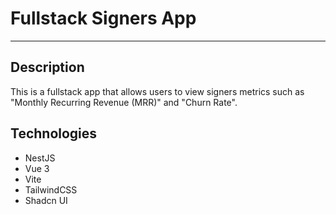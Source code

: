 # Fullstack Signers App
________________________

## Description

This is a fullstack app that allows users to view signers metrics
such as "Monthly Recurring Revenue (MRR)" and "Churn Rate".

## Technologies

- NestJS
- Vue 3
- Vite
- TailwindCSS
- Shadcn UI